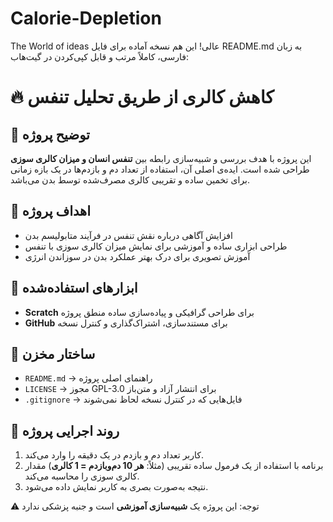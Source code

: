 # Calorie-Depletion
The World of ideas
عالی! این هم نسخه آماده برای فایل README.md به زبان فارسی، کاملاً مرتب و قابل کپی‌کردن در گیت‌هاب:

# 🔥 کاهش کالری از طریق تحلیل تنفس

## 📌 توضیح پروژه
این پروژه با هدف بررسی و شبیه‌سازی رابطه بین **تنفس انسان و میزان کالری سوزی** طراحی شده است. ایده‌ی اصلی آن، استفاده از تعداد دم و بازدم‌ها در یک بازه زمانی برای تخمین ساده و تقریبی کالری مصرف‌شده توسط بدن می‌باشد.

## 🎯 اهداف پروژه
- افزایش آگاهی درباره نقش تنفس در فرآیند متابولیسم بدن
- طراحی ابزاری ساده و آموزشی برای نمایش میزان کالری سوزی با تنفس
- آموزش تصویری برای درک بهتر عملکرد بدن در سوزاندن انرژی

## 🔧 ابزارهای استفاده‌شده
- **Scratch** برای طراحی گرافیکی و پیاده‌سازی ساده منطق پروژه
- **GitHub** برای مستندسازی، اشتراک‌گذاری و کنترل نسخه

## 📁 ساختار مخزن
- `README.md` → راهنمای اصلی پروژه
- `LICENSE` → مجوز GPL-3.0 برای انتشار آزاد و متن‌باز
- `.gitignore` → فایل‌هایی که در کنترل نسخه لحاظ نمی‌شوند

## 🧪 روند اجرایی پروژه
1. کاربر تعداد دم و بازدم در یک دقیقه را وارد می‌کند.
2. برنامه با استفاده از یک فرمول ساده تقریبی (مثلاً: **هر 10 دم‌وبازدم = 1 کالری**) مقدار کالری سوزی را محاسبه می‌کند.
3. نتیجه به‌صورت بصری به کاربر نمایش داده می‌شود.

⚠️ توجه: این پروژه یک **شبیه‌سازی آموزشی** است و جنبه پزشکی ندارد 

